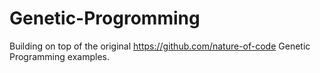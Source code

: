 # Genetic-Progromming
Building on top of the original https://github.com/nature-of-code Genetic Programming examples.
